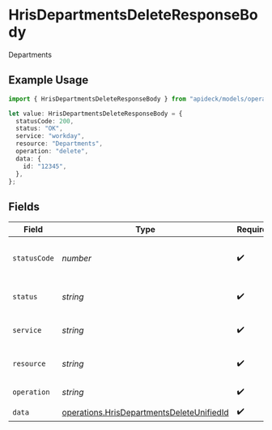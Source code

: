 # HrisDepartmentsDeleteResponseBody

Departments

## Example Usage

```typescript
import { HrisDepartmentsDeleteResponseBody } from "apideck/models/operations";

let value: HrisDepartmentsDeleteResponseBody = {
  statusCode: 200,
  status: "OK",
  service: "workday",
  resource: "Departments",
  operation: "delete",
  data: {
    id: "12345",
  },
};
```

## Fields

| Field                                                                                                  | Type                                                                                                   | Required                                                                                               | Description                                                                                            | Example                                                                                                |
| ------------------------------------------------------------------------------------------------------ | ------------------------------------------------------------------------------------------------------ | ------------------------------------------------------------------------------------------------------ | ------------------------------------------------------------------------------------------------------ | ------------------------------------------------------------------------------------------------------ |
| `statusCode`                                                                                           | *number*                                                                                               | :heavy_check_mark:                                                                                     | HTTP Response Status Code                                                                              | 200                                                                                                    |
| `status`                                                                                               | *string*                                                                                               | :heavy_check_mark:                                                                                     | HTTP Response Status                                                                                   | OK                                                                                                     |
| `service`                                                                                              | *string*                                                                                               | :heavy_check_mark:                                                                                     | Apideck ID of service provider                                                                         | workday                                                                                                |
| `resource`                                                                                             | *string*                                                                                               | :heavy_check_mark:                                                                                     | Unified API resource name                                                                              | Departments                                                                                            |
| `operation`                                                                                            | *string*                                                                                               | :heavy_check_mark:                                                                                     | Operation performed                                                                                    | delete                                                                                                 |
| `data`                                                                                                 | [operations.HrisDepartmentsDeleteUnifiedId](../../models/operations/hrisdepartmentsdeleteunifiedid.md) | :heavy_check_mark:                                                                                     | N/A                                                                                                    |                                                                                                        |